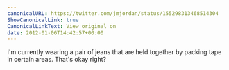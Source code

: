 ```yaml
---
canonicalURL: https://twitter.com/jmjordan/status/155298313468514304
ShowCanonicalLink: true
CanonicalLinkText: View original on
date: 2012-01-06T14:42:57+00:00
---
```

I'm currently wearing a pair of jeans that are held together by packing tape in certain areas. That's okay right?